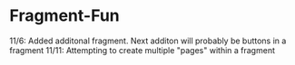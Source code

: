 # Fragment-Fun
11/6: Added additonal fragment. Next additon will probably be buttons in a fragment
11/11: Attempting to create multiple "pages" within a fragment
